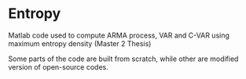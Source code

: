 # Entropy
Matlab code used to compute ARMA process, VAR and C-VAR using maximum entropy density (Master 2 Thesis)

Some parts of the code are built from scratch, while other are modified version of open-source codes.
